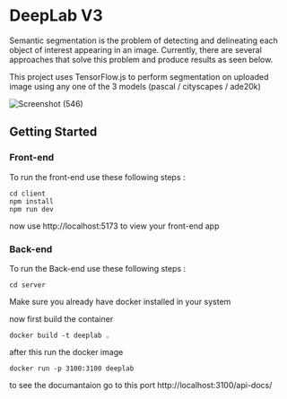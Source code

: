 # DeepLab V3

Semantic segmentation is the problem of detecting and delineating each object of interest appearing in an image. Currently, there are several approaches that solve this problem and produce results as seen below.

This project uses TensorFlow.js to perform segmentation on uploaded image using any one of the 3 models (pascal / cityscapes / ade20k)

![Screenshot (546)](https://github.com/user-attachments/assets/d714a967-48a4-49f0-9dc2-54b3bb81c524)


## Getting Started

### Front-end 

To run the front-end use these following steps :

```
cd client 
npm install 
npm run dev 
```
now use http://localhost:5173 to view your front-end app

### Back-end 

To run the Back-end use these following steps :

```
cd server
```
Make sure you already have docker installed in your system

now first build the container
```
docker build -t deeplab .
```

after this run the docker image 

```
docker run -p 3100:3100 deeplab
```

to see the documantaion go to this port
http://localhost:3100/api-docs/


